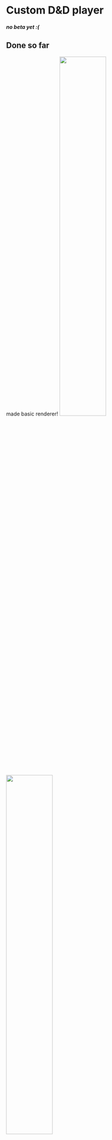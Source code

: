 <h1>Custom D&D player</h1>
<h5>no beta yet :(</h5>

<h2>Done so far</h2>
made basic renderer!
<img style="width:50%" src="https://cdn.discordapp.com/attachments/840918041592070154/1083118983424774154/Slice_56_14.png">
<img style="width:50%" src="https://cdn.discordapp.com/attachments/840918041592070154/1083139229183381545/Slice_56_6.png">

<h2>planned features</h2>
<ul>
<li>Fights</li>
<li>custom tiles</li>
<li>Dm control panel</li>
<li>multiplayer connectivity to view the map</li>
<li>website for smart tv display of map</li>
<li>save player positions and resume game later</li>
<li>export and share your map!</li>
</ul>

<h2>controls</h2>
<p> In Editor:</p>
<p> right click to erase</p>
<p> left click to place</p>
<p> middle mouse to pan</p>
<p> scoll to zoom</p>
<p>r to rotate tile</p>
